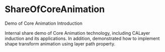 # ShareOfCoreAnimation
Demo of Core Animation Introduction

Internal share demo of Core Animation technology, including CALayer induction and its applications. In addition, demonstrated how to implement shape transform animation using layer path property.

